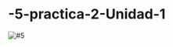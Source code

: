 # -5-practica-2-Unidad-1
![#5](https://github.com/EdsonCr11/-5-practica-2-Unidad-1/assets/152097705/0f16cd42-cb0b-4573-8a29-c0b78a5296aa)
